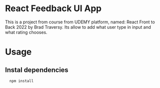# React Feedback UI App
This is a project from course from UDEMY platform, named: React Front to Back 2022 by Brad Traversy. Its allow to add what user type in input and what rating chooses.


# Usage

## Instal dependencies

```
  npm install
```